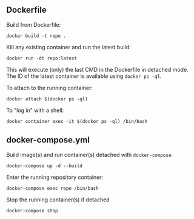 Dockerfile
----------

Build from Dockerfile:

```
docker build -t repo .
```

Kill any existing container and run the latest build:

```
docker run -dt repo:latest
```

This will execute (only) the last CMD in the Dockerfile in detached mode. The ID of the latest container is available using `docker ps -ql`.

To attach to the running container:

```
docker attach $(docker ps -ql)
```

To "log in" with a shell:

```
docker container exec -it $(docker ps -ql) /bin/bash
```


docker-compose.yml
-----------------
Build image(s) and run container(s) detached with `docker-compose`:

```
docker-compose up -d --build
```

Enter the running repository container:

```
docker-compose exec repo /bin/bash
```

Stop the running container(s) if detached

```
docker-compose stop
```
